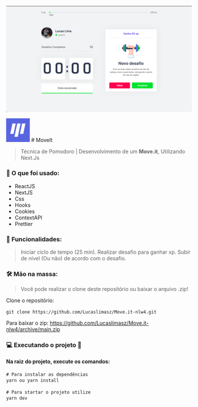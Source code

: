 <p align="center">
  <img src="wallpaper.jpg" alt="MoveIt" />
</p>

<img src='favicon.png'/> # MoveIt 

> Técnica de Pomodoro | Desenvolvimento de um **Move.it**, Utilizando Next.Js 

### 📄 O que foi usado:

- ReactJS
- NextJS
- Css
- Hooks
- Cookies
- ContextAPI
- Prettier

### 🎯 Funcionalidades:

>  Iniciar ciclo de tempo (25 min).
>  Realizar desafio para ganhar xp.
>  Subir de nível (Ou não) de acordo com o desafio.

### 🛠 Mão na massa:

> Você pode realizar o clone deste repositório ou baixar o arquivo .zip!

Clone o repositório:

````
git clone https://github.com/Lucaslimasz/Move.it-nlw4.git
````

Para baixar o zip: https://github.com/Lucaslimasz/Move.it-nlw4/archive/main.zip

### 💻 Executando o projeto 🚀

#### Na raiz do projeto, execute os comandos:

````
# Para instalar as dependências
yarn ou yarn install

# Para startar o projeto utilize
yarn dev
````
